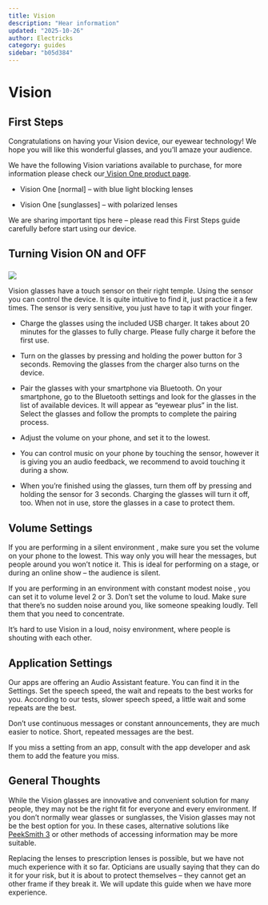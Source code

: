 ```yaml
---
title: Vision
description: "Hear information"
updated: "2025-10-26"
author: Electricks
category: guides
sidebar: "b05d384"
---
```


# Vision

## First Steps

Congratulations on having your Vision device, our eyewear technology! We hope you will like this wonderful glasses, and you’ll amaze your audience.

We have the following Vision variations available to purchase, for more information please check our[ Vision One product page](https://electricks.info/product/vision/).

- Vision One [normal] – with blue light blocking lenses

- Vision One [sunglasses] – with polarized lenses

We are sharing important tips here – please read this First Steps guide carefully before start using our device.

## Turning Vision ON and OFF

###

![](https://electricks.info/wp-content/uploads/2022/12/vision_touch_sensor-1.png)

Vision glasses have a touch sensor on their right temple. Using the sensor you can control the device. It is quite intuitive to find it, just practice it a few times. The sensor is very sensitive, you just have to tap it with your finger.

- Charge the glasses using the included USB charger. It takes about 20 minutes for the glasses to fully charge. Please fully charge it before the first use.

- Turn on the glasses by pressing and holding the power button for 3 seconds. Removing the glasses from the charger also turns on the device.

- Pair the glasses with your smartphone via Bluetooth. On your smartphone, go to the Bluetooth settings and look for the glasses in the list of available devices. It will appear as “eyewear plus” in the list. Select the glasses and follow the prompts to complete the pairing process.

- Adjust the volume on your phone, and set it to the lowest.

- You can control music on your phone by touching the sensor, however it is giving you an audio feedback, we recommend to avoid touching it during a show.

- When you’re finished using the glasses, turn them off by pressing and holding the sensor for 3 seconds. Charging the glasses will turn it off, too. When not in use, store the glasses in a case to protect them.

## Volume Settings

If you are performing in a silent environment , make sure you set the volume on your phone to the lowest. This way only you will hear the messages, but people around you won’t notice it. This is ideal for performing on a stage, or during an online show – the audience is silent.

If you are performing in an environment with constant modest noise , you can set it to volume level 2 or 3. Don’t set the volume to loud. Make sure that there’s no sudden noise around you, like someone speaking loudly. Tell them that you need to concentrate.

It’s hard to use Vision in a loud, noisy environment, where people is shouting with each other.

## Application Settings

Our apps are offering an Audio Assistant feature. You can find it in the Settings. Set the speech speed, the wait and repeats to the best works for you. According to our tests, slower speech speed, a little wait and some repeats are the best.

Don’t use continuous messages or constant announcements, they are much easier to notice. Short, repeated messages are the best.

If you miss a setting from an app, consult with the app developer and ask them to add the feature you miss.

## General Thoughts

While the Vision glasses are innovative and convenient solution for many people, they may not be the right fit for everyone and every environment. If you don’t normally wear glasses or sunglasses, the Vision glasses may not be the best option for you. In these cases, alternative solutions like [PeekSmith 3](https://electricks.info/product/peeksmith-3/) or other methods of accessing information may be more suitable.

Replacing the lenses to prescription lenses is possible, but we have not much experience with it so far. Opticians are usually saying that they can do it for your risk, but it is about to protect themselves – they cannot get an other frame if they break it. We will update this guide when we have more experience.